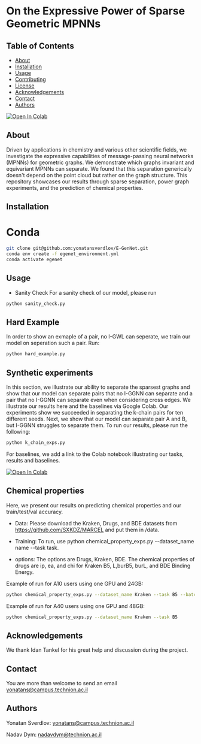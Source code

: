 # On the Expressive Power of Sparse Geometric MPNNs

## Table of Contents

- [About](#about)
- [Installation](#installation)
- [Usage](#usage)
- [Contributing](#contributing)
- [License](#license)
- [Acknowledgements](#acknowledgements)
- [Contact](#contact)
- [Authors](#authors)

[![Open In Colab](https://colab.research.google.com/assets/colab-badge.svg)](https://colab.research.google.com/github/yonatansverdlov/E-GenNet/blob/master/k_chains_baselines.ipynb)

## About

Driven by applications in chemistry and various other scientific fields, we investigate the expressive capabilities of message-passing neural networks (MPNNs) for geometric graphs. We demonstrate which graphs invariant and equivariant MPNNs can separate. We found that this separation generically doesn't depend on the point cloud but rather on the graph structure. This repository showcases our results through sparse separation, power graph experiments, and the prediction of chemical properties.

## Installation

# Conda
```bash
git clone git@github.com:yonatansverdlov/E-GenNet.git
conda env create -f egenet_environment.yml
conda activate egenet
```

## Usage
- Sanity Check
For a sanity check of our model, please run 
```bash
python sanity_check.py
```
## Hard Example
In order to show an exmaple of a pair, no I-GWL can seperate, we train our model on seperation such a pair.
Run: 
```bash
python hard_example.py
```
## Synthetic experiments
In this section, we illustrate our ability to separate the sparsest graphs and show that our model can separate pairs that no I-GGNN can separate and a pair that no I-GGNN can separate even when considering cross edges.
We illustrate our results here and the baselines via Google Colab.
Our experiments show we succeeded in separating the k-chain pairs for ten different seeds.
Next, we show that our model can separate pair A and B, but I-GGNN struggles to separate them.
To run our results, please run the following:
```bash
python k_chain_exps.py
```
For baselines, we add a link to the Colab notebook illustrating our tasks, results and baselines.

[![Open In Colab](https://colab.research.google.com/assets/colab-badge.svg)](https://colab.research.google.com/github/yonatansverdlov/E-GenNet/blob/master/k_chains_baselines.ipynb)
## Chemical properties 
Here, we present our results on predicting chemical properties and our train/test/val accuracy.
- Data:
Please download the Kraken, Drugs, and BDE datasets from https://github.com/SXKDZ/MARCEL and put them in /data.

- Training:
To run, use python chemical_property_exps.py --dataset_name name --task task.

- options:
The options are Drugs, Kraken, BDE.
The chemical properties of drugs are ip, ea, and chi for Kraken B5, L,burB5, burL, and BDE Binding Energy.

Example of run for A10 users using one GPU and 24GB:
```bash
python chemical_property_exps.py --dataset_name Kraken --task B5 --batch_size 5
```
Example of run for A40 users using one GPU and 48GB:
```bash
python chemical_property_exps.py --dataset_name Kraken --task B5
```
## Acknowledgements

We thank Idan Tankel for his great help and discussion during the project.

## Contact

You are more than welcome to send an email yonatans@campus.technion.ac.il


## Authors

Yonatan Sverdlov: yonatans@campus.technion.ac.il

Nadav Dym: nadavdym@technion.ac.il


